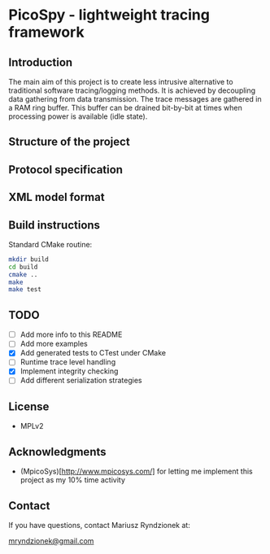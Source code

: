 PicoSpy - lightweight tracing framework
=======================================

Introduction
------------
The main aim of this project is to create less intrusive alternative to traditional
software tracing/logging methods. It is achieved by decoupling data gathering from
data transmission. The trace messages are gathered in a RAM ring buffer. This buffer
can be drained bit-by-bit at times when processing power is available (idle state).

Structure of the project
------------------------

Protocol specification
----------------------

XML model format
----------------

Build instructions
------------------
Standard CMake routine:
```sh
mkdir build
cd build
cmake ..
make
make test
```

TODO
----
  - [ ] Add more info to this README
  - [ ] Add more examples
  - [x] Add generated tests to CTest under CMake
  - [ ] Runtime trace level handling
  - [x] Implement integrity checking
  - [ ] Add different serialization strategies

License
-------
  - MPLv2

Acknowledgments
---------------
  - (MpicoSys)[http://www.mpicosys.com/] for letting me implement this project as my 10% time activity

Contact
-------
If you have questions, contact Mariusz Ryndzionek at:

<mryndzionek@gmail.com>
